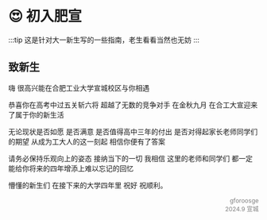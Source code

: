 # 😍 初入肥宣

:::tip
这是针对大一新生写的一些指南，老生看看当然也无妨
:::

## 致新生

嗨
很高兴能在合肥工业大学宣城校区与你相遇

恭喜你在高考中过五关斩六将
超越了无数的竞争对手
在金秋九月
在合工大宣迎来了属于你的新生活

无论现状是否如愿
是否满意
是否值得高中三年的付出
是否对得起家长老师同学们的期望
从成为工大人的这一刻起
相信你便有了答案

请务必保持乐观向上的姿态
接纳当下的一切
我相信
这里的老师和同学们
都一定能给你将来的四年增添上难以忘记的回忆

懵懂的新生们
在接下来的大学四年里
祝好
祝顺利。

<p style="text-align:right;color:gray;font-size:12px">
gforoosge
<br>
2024.9 宣城
</p>
